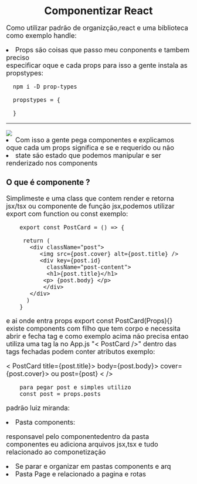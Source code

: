 <h1 align="center"> Componentizar React </h1>

<p style="font-size:18px;">
 Como utilizar padrão de organizção,react e uma  biblioteca como exemplo handle:

 <li style="font-size:18px">
 Props são coisas que passo meu conponents e tambem  preciso
 <br>
 especificar oque e cada props para isso a gente instala as propstypes:

      npm i -D prop-types

      propstypes = { 

      }
<hr />
<img src="./img/props_types.png">

<li style="font-size:18px"> Com isso a gente pega componentes e explicamos oque cada um props significa e se e requerido ou não

 <li style="font-size:18px">
 state são estado que podemos manipular e ser renderizado
 nos components

<h3> O que é componente ? </h3>

<p style="font-size:18px;">
Simplimeste e uma class que contem render e retorna jsx/tsx ou componente de
 função jsx,podemos utilizar export com function ou const exemplo:

        export const PostCard = () => {

         return (
           <div className="post">
              <img src={post.cover} alt={post.title} />
              <div key={post.id}
                className="post-content">
                <h1>{post.title}</h1>
               <p> {post.body} </p> 
               </div> 
           </div>
          )
        }

<p style="font-size:18px;"> e ai onde entra props export const PostCard(Props){}
existe components  com filho que tem corpo e necessita abrir e fecha tag e como
exemplo acima não precisa entao utiliza uma tag la no App.js "< PostCard />"
dentro das tags fechadas podem conter atributos exemplo:

 < PostCard
   title={post.title}>
   body={post.body}>
   cover={post.cover}>
   ou
   post={post}
   < />

        para pegar post e simples utilizo 
        const post = props.posts

 padrão luiz miranda:
 </p>
 <li style="font-size:18px;"> Pasta components:
 <p style="font-size:18px;">
 responsavel pelo componentedentro da pasta componentes eu adiciona arquivos jsx,tsx e tudo relacionado ao componetização
</p>
 <li style="font-size:18px;"> Se parar e organizar em pastas components e arq
 <li style="font-size:18px;"> Pasta Page e relacionado a pagina e rotas
